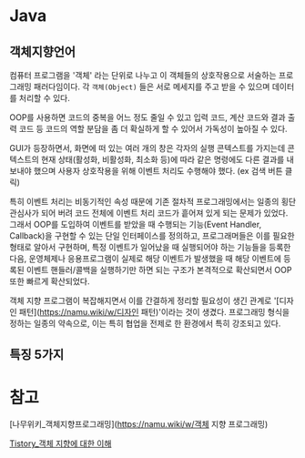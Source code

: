 # Java

## 객체지향언어

컴퓨터 프로그램을 '객체' 라는 단위로 나누고 이 객체들의 상호작용으로 서술하는 프로그래밍 패러다임이다. 각 `객체(Object)` 들은 서로 메세지를 주고 받을 수 있으며 데이터를 처리할 수 있다. 

OOP를 사용하면 코드의 중복을 어느 정도 줄일 수 있고 입력 코드, 계산 코드와 결과 출력 코드 등 코드의 역할 분담을 좀 더 확실하게 할 수 있어서 가독성이 높아질 수 있다.

GUI가 등장하면서, 화면에 떠 있는 여러 개의 창은 각자의 실행 콘텍스트를 가지는데 콘텍스트의 현재 상태(활성화, 비활성화, 최소화 등)에 따라 같은 명령에도 다른 결과를 내보내야 했으며 사용자 상호작용을 위해 이벤트 처리도 수행해야 했다. (ex 검색 버튼 클릭)

특히 이벤트 처리는 비동기적인 속성 때문에 기존 절차적 프로그래밍에서는 일종의 횡단 관심사가 되어 버려 코드 전체에 이벤트 처리 코드가 흩어져 있게 되는 문제가 있었다. 그래서 OOP를 도입하여 이벤트를 받았을 때 수행되는 기능(Event Handler, Callback)을 구현할 수 있는 단일 인터페이스를 정의하고, 프로그래머들은 이를 필요한 형태로 알아서 구현하며, 특정 이벤트가 일어났을 때 실행되어야 하는 기능들을 등록한 다음, 운영체제나 응용프로그램이 실제로 해당 이벤트가 발생했을 때 해당 이벤트에 등록된 이벤트 핸들러/콜백을 실행하기만 하면 되는 구조가 본격적으로 확산되면서 OOP 또한 빠르게 확산되었다.

객체 지향 프로그램이 복잡해지면서 이를 간결하게 정리할 필요성이 생긴 관계로 '[디자인 패턴](https://namu.wiki/w/디자인 패턴)'이라는 것이 생겼다. 프로그래밍 형식을 정하는 일종의 약속으로, 이는 특히 협업을 전제로 한 환경에서 특히 강조되고 있다.

## 특징 5가지



# 참고

[나무위키_객체지향프로그래밍](https://namu.wiki/w/객체 지향 프로그래밍)

[Tistory_객체 지향에 대한 이해](https://asfirstalways.tistory.com/177)